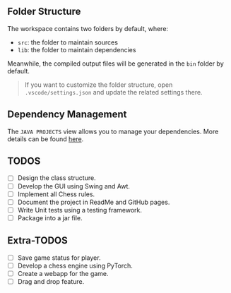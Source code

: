 ## Folder Structure

The workspace contains two folders by default, where:

- `src`: the folder to maintain sources
- `lib`: the folder to maintain dependencies

Meanwhile, the compiled output files will be generated in the `bin` folder by default.

> If you want to customize the folder structure, open `.vscode/settings.json` and update the related settings there.

## Dependency Management

The `JAVA PROJECTS` view allows you to manage your dependencies. More details can be found [here](https://github.com/microsoft/vscode-java-dependency#manage-dependencies).

## TODOS

- [ ] Design the class structure.
- [ ] Develop the GUI using Swing and Awt.
- [ ] Implement all Chess rules.
- [ ] Document the project in ReadMe and GitHub pages.
- [ ] Write Unit tests using a testing framework.
- [ ] Package into a jar file.

## Extra-TODOS

- [ ] Save game status for player.
- [ ] Develop a chess engine using PyTorch.
- [ ] Create a webapp for the game.
- [ ] Drag and drop feature.
